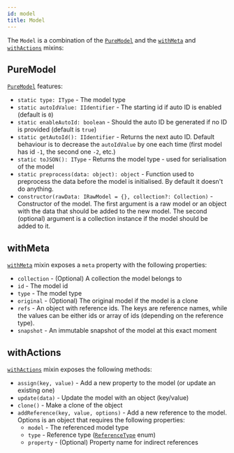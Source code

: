 ```yaml
---
id: model
title: Model
---
```


The `Model` is a combination of the [`PureModel`](PureModel) and the [`withMeta`](withMeta) and [`withActions`](withActions) mixins:

## PureModel
[`PureModel`](PureModel) features:
* `static type: IType` - The model type
* `static autoIdValue: IIdentifier` - The starting id if auto ID is enabled (default is `0`)
* `static enableAutoId: boolean` - Should the auto ID be generated if no ID is provided (default is `true`)
* `static getAutoId(): IIdentifier` - Returns the next auto ID. Default behaviour is to decrease the `autoIdValue` by one each time (first model has id `-1`, the second one `-2`, etc.)
* `static toJSON(): IType` - Returns the model type - used for serialisation of the model
* `static preprocess(data: object): object` - Function used to preprocess the data before the model is initialised. By default it doesn't do anything.
* `constructor(rawData: IRawModel = {}, collection?: Collection)` - Constructor of the model. The first argument is a raw model or an object with the data that should be added to the new model. The second (optional) argument is a collection instance if the model should be added to it. 

## withMeta
[`withMeta`](withMeta) mixin exposes a `meta` property with the following properties:
* `collection` - (Optional) A collection the model belongs to
* `id` - The model id
* `type` - The model type
* `original` - (Optional) The original model if the model is a clone
* `refs` - An object with reference ids. The keys are reference names, while the values can be either ids or array of ids (depending on the reference type).
* `snapshot` - An immutable snapshot of the model at this exact moment

## withActions
[`withActions`](withActions) mixin exposes the following methods:
* `assign(key, value)` - Add a new property to the model (or update an existing one)
* `update(data)` - Update the model with an object (key/value)
* `clone()` - Make a clone of the object
* `addReference(key, value, options)` - Add a new reference to the model. Options is an object that requires the following properties:
  * `model` - The referenced model type
  * `type` - Reference type ([`ReferenceType`](References#dynamic-references) enum)
  * `property` - (Optional) Property name for indirect references